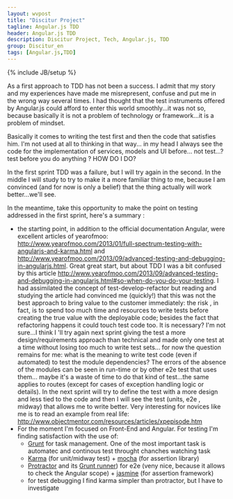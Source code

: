 ```yaml
---
layout: wvpost
title: "Discitur Project"
tagline: Angular.js TDD
header: Angular.js TDD
description: Discitur Project, Tech, Angular.js, TDD
group: Discitur_en
tags: [Angular.js,TDD]
---
```

{% include JB/setup %}

As a first approach to TDD has not been a success. 
I admit that my story and my experiences have made me misrepresent, confuse and put me in the wrong way several times. 
I had thought that the test instruments offered by Angular.js could afford to enter this world smoothly...it was not so, 
because basically it is not a problem of technology or framework...it is a problem of mindset.

Basically it comes to writing the test first and then the code that satisfies him. 
I'm not used at all to thinking in that way...
in my head I always see the code for the implementation of services, models and UI before...
not test...? test before you do anything ? HOW DO I DO?

In the first sprint TDD was a failure, but I will try again in the second. 
In the middle I will study to try to make it a more familiar thing to me, because I am convinced (and for now is only a belief) 
that the thing actually will work better...we'll see.


In the meantime, take this opportunity to make the point on testing addressed in the first sprint, here's a summary :

- the starting point, in addition to the official documentation Angular, were excellent articles of yearofmoo: 
     <a href="http://www.yearofmoo.com/2013/01/full-spectrum-testing-with-angularjs-and-karma.html" target="blank">http://www.yearofmoo.com/2013/01/full-spectrum-testing-with-angularjs-and-karma.html</a>
     and  <a href="http://www.yearofmoo.com/2013/09/advanced-testing-and-debugging-in-angularjs.html" target="blank">http://www.yearofmoo.com/2013/09/advanced-testing-and-debugging-in-angularjs.html</a>.
     Great great start, but about TDD I was a bit confused by this article <a href="http://www.yearofmoo.com/2013/09/advanced-testing-and-debugging-in-angularjs.html#so-when-do-you-do-your-testing" target="blank">http://www.yearofmoo.com/2013/09/advanced-testing-and-debugging-in-angularjs.html#so-when-do-you-do-your-testing</a>.
     I had assimilated the concept of test-develop-refactor but reading and studying the article had convinced me (quickly!) 
     that this was not the best approach to bring value to the customer immediately: the risk , in fact, is to spend too much time and resources to write 
     tests before creating the true value with the deployable code; besides the fact that refactoring happens it could touch test code too. 
     It is necessary? I'm not sure...I think I 'll try again next sprint giving the test a more design/requirements approach than technical 
     and made ​​only one test at a time without losing too much to write test sets...
     for now the question remains for me: what is the meaning to write test code (even if automated) to test the module dependencies? 
     The errors of the absence of the modules can be seen in run-time or by other e2e test that uses them...
     maybe it's a waste of time to do that kind of test...the same applies to routes (except for cases of exception handling logic or details). 
     In the next sprint will try to define the test with a more design and less tied to the code and then I will see the test (units, e2e , midway) 
     that allows me to write better. 
     Very interesting for novices like me is to read an example from real life: 
     <a href="http://www.objectmentor.com/resources/articles/xpepisode.htm" target="_blank">http://www.objectmentor.com/resources/articles/xpepisode.htm</a>
- For the moment I'm focused on Front-End 
     and Angular. For testing I'm finding satisfaction with the use of: 
    - <a href="http://gruntjs.com/" target="_blank">Grunt</a> for task management. One of the most important task is 
      automatec and continous test throught chanches watching task
    - <a href="http://karma-runner.github.io/0.10/index.html" target="_blank">Karma</a> (for
      unit/midway test) + <a href="http://visionmedia.github.io/mocha/" target="_blank">mocha</a>
      (for assertion library)
    - <a href="https://github.com/angular/protractor" target="_blank">Protractor</a> and its <a href="https://github.com/teerapap/grunt-protractor-runner" target="_blank">Grunt runner</a>) for e2e 
      (veny nice, because it allows to check the Angular scope) + <a href="http://jasmine.github.io/" target="_blank">jasmine</a> (for assertion framework)
    - for test debugging I find karma simpler than protractor, but I have to investigate

 